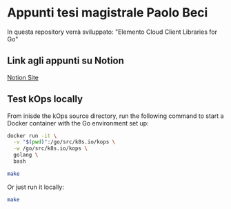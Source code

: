 # Appunti tesi magistrale Paolo Beci
In questa repository verrà sviluppato: "Elemento Cloud Client Libraries for Go"

## Link agli appunti su Notion
[Notion Site](https://glimmer-slip-7ec.notion.site/appunti-tesi-paolo?pvs=4)

## Test kOps locally
From inisde the kOps source directory, run the following command to start a Docker container with the Go environment set up:
```bash
docker run -it \
  -v "$(pwd)":/go/src/k8s.io/kops \
  -w /go/src/k8s.io/kops \
  golang \
  bash

make
```

Or just run it locally:
```bash
make
```